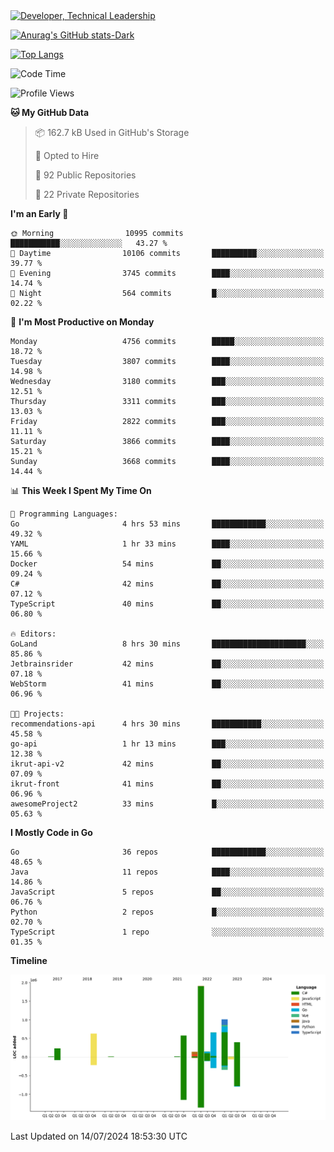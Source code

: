 <div>
  <a href="https://www.linkedin.com/in/arielpineiro/" target="_blank" rel="nofollow noopener noreferrer">
    <img src="https://img.shields.io/badge/-LinkedIn-%230077B5?style=for-the-badge&logo=linkedin&logoColor=white" alt="Developer, Technical Leadership" title="Ariel Piñeiro">
  </a>
</div>

[![Anurag's GitHub stats-Dark](https://github-readme-stats.vercel.app/api?username=arielsrv&show_icons=true&theme=dark#gh-dark-mode-only)](https://github.com/anuraghazra/github-readme-stats#gh-dark-mode-only)

[![Top Langs](https://github-readme-stats.vercel.app/api/top-langs/?username=arielsrv&layout=compact&langs_count=10&theme=dark#gh-dark-mode-only)](https://github.com/anuraghazra/github-readme-stats&theme=dark#gh-dark-mode-only)

<!--START_SECTION:waka-->
![Code Time](http://img.shields.io/badge/Code%20Time-1%2C015%20hrs%2020%20mins-blue)

![Profile Views](http://img.shields.io/badge/Profile%20Views-2-blue)

**🐱 My GitHub Data** 

> 📦 162.7 kB Used in GitHub's Storage 
 > 
> 💼 Opted to Hire
 > 
> 📜 92 Public Repositories 
 > 
> 🔑 22 Private Repositories 
 > 
**I'm an Early 🐤** 

```text
🌞 Morning                10995 commits       ███████████░░░░░░░░░░░░░░   43.27 % 
🌆 Daytime                10106 commits       ██████████░░░░░░░░░░░░░░░   39.77 % 
🌃 Evening                3745 commits        ████░░░░░░░░░░░░░░░░░░░░░   14.74 % 
🌙 Night                  564 commits         █░░░░░░░░░░░░░░░░░░░░░░░░   02.22 % 
```
📅 **I'm Most Productive on Monday** 

```text
Monday                   4756 commits        █████░░░░░░░░░░░░░░░░░░░░   18.72 % 
Tuesday                  3807 commits        ████░░░░░░░░░░░░░░░░░░░░░   14.98 % 
Wednesday                3180 commits        ███░░░░░░░░░░░░░░░░░░░░░░   12.51 % 
Thursday                 3311 commits        ███░░░░░░░░░░░░░░░░░░░░░░   13.03 % 
Friday                   2822 commits        ███░░░░░░░░░░░░░░░░░░░░░░   11.11 % 
Saturday                 3866 commits        ████░░░░░░░░░░░░░░░░░░░░░   15.21 % 
Sunday                   3668 commits        ████░░░░░░░░░░░░░░░░░░░░░   14.44 % 
```


📊 **This Week I Spent My Time On** 

```text
💬 Programming Languages: 
Go                       4 hrs 53 mins       ████████████░░░░░░░░░░░░░   49.32 % 
YAML                     1 hr 33 mins        ████░░░░░░░░░░░░░░░░░░░░░   15.66 % 
Docker                   54 mins             ██░░░░░░░░░░░░░░░░░░░░░░░   09.24 % 
C#                       42 mins             ██░░░░░░░░░░░░░░░░░░░░░░░   07.12 % 
TypeScript               40 mins             ██░░░░░░░░░░░░░░░░░░░░░░░   06.80 % 

🔥 Editors: 
GoLand                   8 hrs 30 mins       █████████████████████░░░░   85.86 % 
Jetbrainsrider           42 mins             ██░░░░░░░░░░░░░░░░░░░░░░░   07.18 % 
WebStorm                 41 mins             ██░░░░░░░░░░░░░░░░░░░░░░░   06.96 % 

🐱‍💻 Projects: 
recommendations-api      4 hrs 30 mins       ███████████░░░░░░░░░░░░░░   45.58 % 
go-api                   1 hr 13 mins        ███░░░░░░░░░░░░░░░░░░░░░░   12.38 % 
ikrut-api-v2             42 mins             ██░░░░░░░░░░░░░░░░░░░░░░░   07.09 % 
ikrut-front              41 mins             ██░░░░░░░░░░░░░░░░░░░░░░░   06.96 % 
awesomeProject2          33 mins             █░░░░░░░░░░░░░░░░░░░░░░░░   05.63 % 
```

**I Mostly Code in Go** 

```text
Go                       36 repos            ████████████░░░░░░░░░░░░░   48.65 % 
Java                     11 repos            ████░░░░░░░░░░░░░░░░░░░░░   14.86 % 
JavaScript               5 repos             ██░░░░░░░░░░░░░░░░░░░░░░░   06.76 % 
Python                   2 repos             █░░░░░░░░░░░░░░░░░░░░░░░░   02.70 % 
TypeScript               1 repo              ░░░░░░░░░░░░░░░░░░░░░░░░░   01.35 % 
```



**Timeline**

![Lines of Code chart](https://raw.githubusercontent.com/arielsrv/arielsrv/main/assets/bar_graph.png)


 Last Updated on 14/07/2024 18:53:30 UTC
<!--END_SECTION:waka-->
